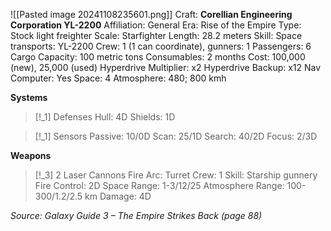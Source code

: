 
![[Pasted image 20241108235601.png]]
Craft: **Corellian Engineering Corporation YL-2200**
Affiliation: General
Era: Rise of the Empire
Type: Stock light freighter
Scale: Starfighter
Length: 28.2 meters
Skill: Space transports: YL-2200
Crew: 1 (1 can coordinate), gunners: 1
Passengers: 6
Cargo Capacity: 100 metric tons
Consumables: 2 months
Cost: 100,000 (new), 25,000 (used)
Hyperdrive Multiplier: x2
Hyperdrive Backup: x12
Nav Computer: Yes
Space: 4
Atmosphere: 480; 800 kmh

**Systems**
> [!_1] Defenses
> Hull: 4D
> Shields: 1D

> [!_1] Sensors
> Passive: 10/0D
> Scan: 25/1D
> Search: 40/2D
> Focus: 2/3D

**Weapons**
> [!_3] 2 Laser Cannons
> Fire Arc: Turret
> Crew: 1
> Skill: Starship gunnery
> Fire Control: 2D
> Space Range: 1-3/12/25
> Atmosphere Range: 100-300/1.2/2.5 km
> Damage: 4D


*Source: Galaxy Guide 3 – The Empire Strikes Back (page 88)*

